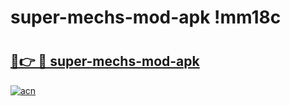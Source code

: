 # super-mechs-mod-apk !mm18c

# <h2><a href="https://44qi2x.esa.edu.pl?title=super-mechs-mod-apk&ref=mm18c">🔗👉 🔴 super-mechs-mod-apk</a></h2>

[![acn](https://github.com/user-attachments/assets/0f9c940e-d8b0-45ae-aac7-cd30a18b3e1c)](https://44qi2x.esa.edu.pl?title=super-mechs-mod-apk&ref=mm18c)

